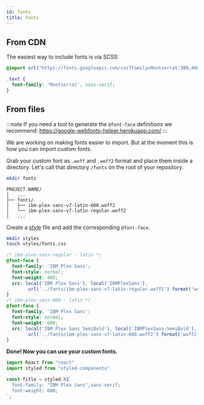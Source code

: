 ```yaml
---
id: fonts
title: Fonts
---
```


## From CDN

The easiest way to include fonts is via SCSS:

```scss title="styles/style.scss"
@import url("https://fonts.googleapis.com/css?family=Montserrat:300,400,500,600,700,800,900");

.text {
  font-family: 'Montserrat', sans-serif;
}
```

## From files

:::note
If you need a tool to generate the `@font-face` definitions we recommend: https://google-webfonts-helper.herokuapp.com/
:::

We are working on making fonts easier to import. But at the moment this is how you can import custom fonts.

Grab your custom font as `.woff` and `.woff2` format and place them inside a directory. Let's call that directory `/fonts` on the root of your repository.

```bash title="Terminal.app"
mkdir fonts
```

```tree {4,5}
PROJECT-NAME/
│   ...
├── fonts/
│   ├── ibm-plex-sans-v7-latin-600.woff2
│   └── ibm-plex-sans-v7-latin-regular.woff2
│   ...
```

Create a [style](features/styles.md) file and add the corresponding `@font-face`.

```bash title="Terminal.app"
mkdir styles
touch styles/fonts.css
```

```css title="styles/fonts.css"
/* ibm-plex-sans-regular - latin */
@font-face {
  font-family: 'IBM Plex Sans';
  font-style: normal;
  font-weight: 400;
  src: local('IBM Plex Sans'), local('IBMPlexSans'),
        url('../fonts/ibm-plex-sans-v7-latin-regular.woff2') format('woff2');
}
/* ibm-plex-sans-600 - latin */
@font-face {
  font-family: 'IBM Plex Sans';
  font-style: normal;
  font-weight: 600;
  src: local('IBM Plex Sans SemiBold'), local('IBMPlexSans-SemiBold'),
        url('../fonts/ibm-plex-sans-v7-latin-600.woff2') format('woff2');
}
```

**Done! Now you can use your custom fonts.**

```jsx title="templates/main.js" {5}
import React from "react"
import styled from "styled-components"

const Title = styled.h1`
  font-family: "IBM Plex Sans",sans-serif;
  font-weight: 600;
`;
```

